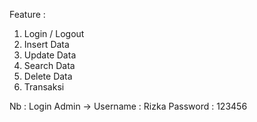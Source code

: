 Feature :
1. Login / Logout
2. Insert Data
3. Update Data
4. Search Data
5. Delete Data
6. Transaksi

Nb : 
Login Admin ->
Username : Rizka
Password : 123456

